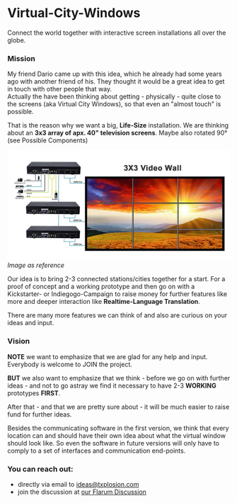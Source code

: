 # Virtual-City-Windows
Connect the world together with interactive screen installations all over the globe.

### Mission

My friend Dario came up with this idea, which he already had some years ago with another friend of his. They thought it would be a great idea to get in touch with other people that way.  
Actually the have been thinking about getting - physically - quite close to the screens (aka Virtual City Windows), so that even an "almost touch" is possible.

That is the reason why we want a big, **Life-Size** installation. We are thinking about an **3x3 array of apx. 40" television screens**. Maybe also rotated 90° (see Possible Components)

![Sorry. Image not found](./InlineImages/Schnappschuss_112718_125600_AM.jpg)   
*Image as reference*

Our idea is to bring 2-3 connected stations/cities together for a start. For a proof of concept and a working prototype and then go on with a Kickstarter- or Indiegogo-Campaign to raise money for further features like more and deeper interaction like **Realtime-Language Translation**.

There are many more features we can think of and also are curious on your ideas and input.

### Vision

**NOTE** we want to emphasize that we are glad for any help and input. Everybody is welcome to JOIN the project. 

**BUT** we also want to emphasize that we think - before we go on with further ideas - and not to go astray we find it necessary to have 2-3 **WORKING** prototypes **FIRST**.

After that - and that we are pretty sure about - it will be much easier to raise fund for further ideas.

Besides the communicating software in the first version, we think that every location can and should have their own idea about what the virtual window should look like. So even the software in future versions will only have to comply to a set of interfaces and communication end-points.

### You can reach out:

* directly via email to ideas@txplosion.com
* join the discussion at [our Flarum Discussion](https://discuss.txplosion.com)
